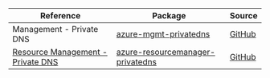 | Reference | Package | Source |
|---|---|---|
|Management - Private DNS|[azure-mgmt-privatedns](https://repo1.maven.org/maven2/com/microsoft/azure/privatedns/v2018_09_01/azure-mgmt-privatedns)|[GitHub](https://github.com/Azure/azure-sdk-for-java/blob/main/)|
|[Resource Management - Private DNS](resourcemanager-privatedns-readme.md)|[azure-resourcemanager-privatedns](https://repo1.maven.org/maven2/com/azure/resourcemanager/azure-resourcemanager-privatedns)|[GitHub](https://github.com/Azure/azure-sdk-for-java/blob/main/sdk/privatedns/azure-resourcemanager-privatedns)|
